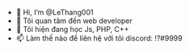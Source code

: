 - 👋 Hi, I’m @LeThang001
- 👀 Tôi quan tâm đến web developer
- 🌱 Tôi hiện đang học Js, PHP, C++
- 📫 Làm thế nào để liên hệ với tôi discord: !?#9999




